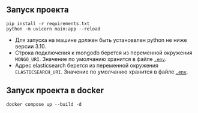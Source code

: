 ## Запуск проекта

```
pip install -r requirements.txt
python -m uvicorn main:app --reload
```
- Для запуска на машине должен быть установвлен python не ниже версии 3.10.
- Строка подключения к mongodb берется из переменной окружения `MONGO_URI`. Значение по умолчанию хранится в файле [`.env`](.env).
- Адрес elasticsearch берется из переменной окружения `ELASTICSEARCH_URI`. Значение по умолчанию хранится в файле [`.env`](.env).

## Запуск проекта в docker

```
docker compose up --build -d
```